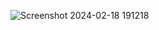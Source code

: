 ![Screenshot 2024-02-18 191218](https://github.com/jhansibalaga/portfolio/assets/152490361/c6a50253-a55c-42e8-bfab-45a3f21a0035)
